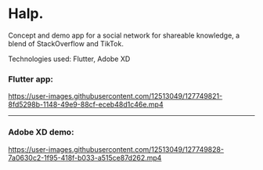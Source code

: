 # Halp.

Concept and demo app for a social network for shareable knowledge, a blend of StackOverflow and TikTok.

Technologies used: Flutter, Adobe XD

### Flutter app:

https://user-images.githubusercontent.com/12513049/127749821-8fd5298b-1148-49e9-88cf-eceb48d1c46e.mp4

---

### Adobe XD demo:

https://user-images.githubusercontent.com/12513049/127749828-7a0630c2-1f95-418f-b033-a515ce87d262.mp4
